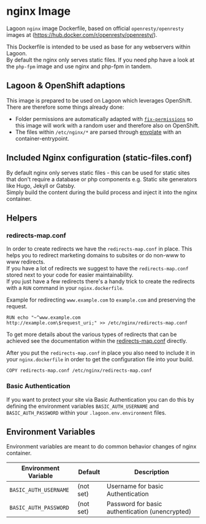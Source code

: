 # nginx Image
Lagoon `nginx` image Dockerfile, based on official `openresty/openresty` images at (https://hub.docker.com/r/openresty/openresty/).  

This Dockerfile is intended to be used as base for any webservers within Lagoon.  
By default the nginx only serves static files. If you need php have a look at the `php-fpm` image and use nginx and php-fpm in tandem.

## Lagoon & OpenShift adaptions
This image is prepared to be used on Lagoon which leverages OpenShift. There are therefore some things already done:

- Folder permissions are automatically adapted with [`fix-permissions`](https://github.com/sclorg/s2i-base-container/blob/master/core/root/usr/bin/fix-permissions) so this image will work with a random user and therefore also on OpenShift.
- The files within `/etc/nginx/*` are parsed through [envplate](https://github.com/kreuzwerker/envplate) with an container-entrypoint.

## Included Nginx configuration (static-files.conf)
By default nginx only serves static files - this can be used for static sites that don't require a database or php components e.g. Static site generators like Hugo, Jekyll or Gatsby.  
Simply build the content during the build process and inject it into the nginx container.

## Helpers
### redirects-map.conf
In order to create redirects we have the `redirects-map.conf` in place. This helps you to redirect marketing domains to subsites or do non-www to www redirects.  
If you have a lot of redirects we suggest to have the `redirects-map.conf` stored next to your code for easier maintainability.  
If you just have a few redirects there's a handy trick to create the redirects with a `RUN` command in your `nginx.dockerfile`.  

Example for redirecting `www.example.com` to `example.com` and preserving the request.

```
RUN echo "~^www.example.com           http://example.com\$request_uri;" >> /etc/nginx/redirects-map.conf

```

To get more details about the various types of redirects that can be achieved see the documentation within the [redirects-map.conf](https://github.com/amazeeio/lagoon/blob/master/images/nginx/redirects-map.conf) directly.  

After you put the `redirects-map.conf` in place you also need to include it in your `nginx.dockerfile` in order to get the configuration file into your build.

```
COPY redirects-map.conf /etc/nginx/redirects-map.conf
```

### Basic Authentication
If you want to protect your site via Basic Authentication you can do this by defining the environment variables `BASIC_AUTH_USERNAME` and `BASIC_AUTH_PASSWORD` within your `.lagoon.env.environment` files.


## Environment Variables
Environment variables are meant to do common behavior changes of nginx container.

| Environment Variable              | Default   | Description                                    |
| --------------------------------- | --------- | ---------------------------------------------- |
| `BASIC_AUTH_USERNAME`             | (not set) | Username for basic Authentication              |
| `BASIC_AUTH_PASSWORD`             | (not set) | Password for basic authentication (unencrypted)|

